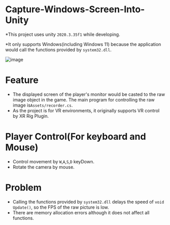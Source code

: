 # Capture-Windows-Screen-Into-Unity
 
*This project uses unity `2020.3.35f1` while developing.

*It only supports Windows(including Windows 11) because the application would call  the functions provided by `system32.dll`.

![image](https://github.com/KenEver/Unity-Screen-Reader-From-Windows-Application-To-VR-Environment/blob/main/Screenshot.jpg)

# Feature
- The displayed screen of the player's monitor would be casted to the raw image object in the game. The main program for controlling the raw image is`Assets/recorder.cs`. 
- As the project is for VR environments, it originally supports VR control by XR Rig Plugin.

# Player Control(For keyboard and Mouse)
- Control movement by `W`,`A`,`S`,`D` keyDown.
- Rotate the camera by mouse.

# Problem
- Calling the functions provided by `system32.dll` delays the speed of `void Update()`, so the FPS of the raw picture is low.
- There are memory allocation errors although it does not affect all functions.
